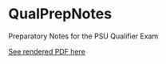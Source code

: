 # QualPrepNotes
Preparatory Notes for the PSU Qualifier Exam

[See rendered PDF here](https://latexonline.cc/compile?git=https%3A%2F%2Fgithub.com%2FJWKennington%2FQualPrepNotes&target=qual-notes.tex&command=pdflatex&trackId=1588194581518)
